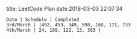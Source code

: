 title: LeetCode Plan
date:2018-03-03 22:07:34

```table
Date | Schedule | Completed
3rd/March | |492, 453, 349, 598, 168, 171, 733
4th/March | 24, 169, 122, 13, 383 |  
```